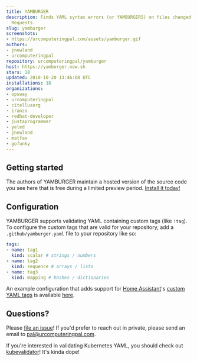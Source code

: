 ```yaml
---
title: YAMBURGER
description: Finds YAML syntax errors (or YAMBURGERS) on files changed in GitHub Pull
  Requests.
slug: yamburger
screenshots:
- https://urcomputeringpal.com/assets/yamburger.gif
authors:
- jnewland
- urcomputeringpal
repository: urcomputeringpal/yamburger
host: https://yamburger.now.sh
stars: 18
updated: 2018-10-20 13:46:08 UTC
installations: 18
organizations:
- opsway
- urcomputeringpal
- citellusorg
- iranzo
- redhat-developer
- justaprogrammer
- yeled
- jnewland
- matfax
- gofunky
---
```


## Getting started

The authors of YAMBURGER maintain a hosted version of the source code you see here that is free during a limited preview period. [Install it today!](https://github.com/apps/yamburger)

## Configuration

YAMBURGER supports validating YAML containing custom tags (like `!tag`). To configure the custom tags that are valid for your repository, add a `.github/yamburger.yaml` file to your repository like so:

```yaml
tags:
- name: tag1
  kind: scalar # strings / numbers
- name: tag2
  kind: sequence # arrays / lists
- name: tag3
  kind: mapping # hashes / dictionaries
```

An example configuration that adds support for [Home Assistant](https://home-assistant.io)'s [custom YAML tags](https://www.home-assistant.io/docs/configuration/yaml/#using-environment-variables) is available [here](https://github.com/jnewland/ha-config/blob/master/.github/yamburger.yaml).

## Questions?

Please [file an issue](https://github.com/urcomputeringpal/yamburger/issues/new/choose)! If you'd prefer to reach out in private, please send an email to pal@urcomputeringpal.com.

If you're interested in validating Kubernetes YAML, you should check out [kubevalidator](https://github.com/apps/kubevalidator)! It's kinda dope!
